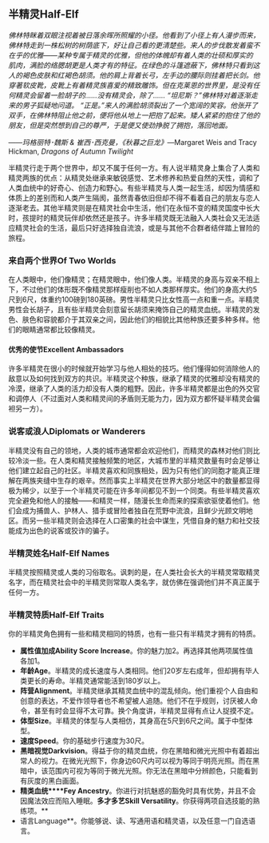 ## 半精灵Half-Elf

​     *佛林特眯着双眼注视着被日落余晖所照耀的小径。他看到了小径上有人漫步而来，佛林特走到一株松树的树荫底下，好让自己看的更清楚些。来人的步伐散发着蛮不在乎的优雅——某种专属于精灵的优雅，但他的体魄却有着人类的壮硕和厚实的肌肉，满脸的络腮胡更是人类才有的特征。在绿色的斗篷遮蔽下，佛林特只看到这人的褐色皮肤和红褐色胡须。他的肩上背着长弓，左手边的腰际则挂着把长剑。他穿著软皮靴，皮靴上有着精灵族喜爱的精致雕饰。但在克莱恩的世界里，是没有任何精灵会留着一脸胡子的……没有精灵会，除了……     “坦尼斯？”佛林特对着逐渐走来的男子狐疑地问道。     “正是。”来人的满脸胡须裂出了一个宽阔的笑容。他张开了双手，在佛林特阻止他之前，便将他从地上一把抱了起来。矮人紧紧的抱住了他的朋友，但是突然想到自己的尊严，于是便又使劲挣脱了拥抱，落回地面。*

*——*玛格丽特･魏斯 &  崔西･西克曼*，《秋暮之巨龙》*—Margaret Weis and Tracy Hickman, *Dragons of Autumn Twilight*

​     半精灵行走于两个世界中，却又不属于任何一方。有人说半精灵身上集合了人类和精灵两族的优点：从精灵处继承来敏锐感觉、艺术修养和热爱自然的天性，调和了人类血统中的好奇心、创造力和野心。有些半精灵与人类一起生活，却因为情感和体质上的差别而和人类产生隔阂，虽然青春依旧但却不得不看着自己的朋友与恋人逐渐老去。其他半精灵则是在精灵社会中生活，他们在永恒不变的精灵国度中长大时，孩提时的精灵玩伴却依然还是孩子。许多半精灵既无法融入人类社会又无法适应精灵社会的生活，最后只好选择独自流浪，或是与其他不合群者结伴踏上冒险的旅程。



### 来自两个世界Of Two Worlds

​     在人类眼中，他们像精灵；在精灵眼中，他们像人类。半精灵的身高与双亲不相上下，不过他们的体形既不像精灵那样瘦削也不如人类那样厚实。他们的身高大约5尺到6尺，体重约100磅到180英磅。男性半精灵只比女性高一点和重一点。半精灵男性会长胡子，且有些半精灵会刻意留长胡须来掩饰自己的精灵血统。半精灵的发色、肤色和容貌都介于其双亲之间，因此他们的相貌比其他种族还要多种多样。他们的眼睛通常都比较像精灵。



#### 优秀的使节Excellent Ambassadors

​    许多半精灵在很小的时候就开始学习与他人相处的技巧。他们懂得如何消除他人的敌意以及如何找到双方的共识。半精灵这个种族，继承了精灵的优雅却没有精灵的冷漠，继承了人类的活力却没有人类的粗野。因此，许多半精灵都是出色的外交官和调停人（不过面对人类和精灵间的矛盾则无能为力，因为双方都怀疑半精灵会偏袒另一方）。

 

### 说客或浪人Diplomats or Wanderers

​     半精灵没有自己的领地，人类的城市通常都会欢迎他们，而精灵的森林对他们则比较冷淡一些。在人类和精灵接触频繁的地区，大城市里的半精灵数量有时会足够让他们建立起自己的社区。半精灵喜欢和同族相处，因为只有他们的同胞才能真正理解在两族夹缝中生存的艰辛。
​     然而事实上半精灵在世界大部分地区中的数量都显得极为稀少，以至于一个半精灵可能在许多年间都见不到一个同类。有些半精灵喜欢完全避免和他人的接触——和精灵一样，随漫长生命而来的探索欲驱使着他们。他们会成为捕兽人、护林人、猎手或冒险者独自在荒野中流浪，且鲜少光顾文明地区。而另一些半精灵则会选择在人口密集的社会中谋生，凭借自身的魅力和社交技能成为出色的说客或狡诈的骗子。



### 半精灵姓名Half-Elf Names

​     半精灵按照精灵或人类的习俗取名。讽刺的是，在人类社会长大的半精灵常取精灵名字，而在精灵社会中的半精灵则常取人类名字，就仿佛在强调他们并不真正属于任何一方。



### 半精灵特质Half-Elf Traits

​     你的半精灵角色拥有一些和精灵相同的特质，也有一些只有半精灵才拥有的特质。

- **属性值加成Ability  Score Increase**。你的魅力加2。再选择其他两项属性值各加1。
- **年龄Age**。半精灵的成长速度与人类相同。他们20岁左右成年，但却拥有毕人类更长的寿命。半精灵通常能活到180岁以上。
- **阵营Alignment**。半精灵继承其精灵血统中的混乱倾向。他们重视个人自由和创意的表达，不爱作领导者也不希望被人追随。他们不在乎规则，讨厌被人命令，甚至有时会显得不太可靠。换个角度讲，半精灵显得有点让人捉摸不定。
- **体型Size**。半精灵的体型与人类相仿，其身高在5尺到6尺之间。属于中型体型。
- **速度Speed**。你的基础步行速度为30尺。
- **黑暗视觉Darkvision**。得益于你的精灵血统，你在黑暗和微光光照中有着超出常人的视力。在微光光照下，你身边60尺内可以视为等同于明亮光照。而在黑暗中，该范围内可视为等同于微光光照。你无法在黑暗中分辨颜色，只能看到有灰度的黑白画面。
- **精类血统****Fey  Ancestry**。你进行对抗魅惑的豁免时具有优势，并且不会因魔法效应而陷入睡眠。**多才多艺Skill  Versatility**。你获得两项自选技能的熟练项。**
- 语言Language**。你能够说、读、写通用语和精灵语，以及任意一门自选语言。